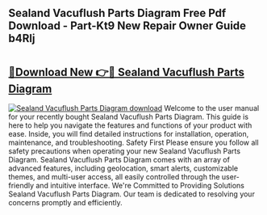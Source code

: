 ## Sealand Vacuflush Parts Diagram Free Pdf Download - Part-Kt9 New Repair Owner Guide b4Rlj

# <h2><a href="http://dfhaet.blite.top/?on=Sealand+Vacuflush+Parts+Diagram">🔗Download New 👉🔴 Sealand Vacuflush Parts Diagram</a></h2>

[![Sealand Vacuflush Parts Diagram download](https://i.imgur.com/lujVjoI.png)](http://dfhaet.blite.top/?on=Sealand+Vacuflush+Parts+Diagram)
Welcome to the user manual for your recently bought Sealand Vacuflush Parts Diagram. This guide is here to help you navigate the features and functions of your product with ease. Inside, you will find detailed instructions for installation, operation, maintenance, and troubleshooting. Safety First Please ensure you follow all safety precautions when operating your new Sealand Vacuflush Parts Diagram. Sealand Vacuflush Parts Diagram comes with an array of advanced features, including geolocation, smart alerts, customizable themes, and multi-user access, all easily controlled through the user-friendly and intuitive interface. We're Committed to Providing Solutions Sealand Vacuflush Parts Diagram. Our team is dedicated to resolving your concerns promptly and efficiently.
